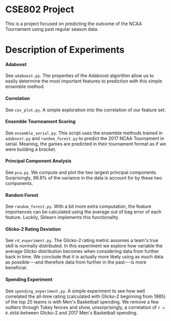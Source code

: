 # CSE802 Project

This is a project focused on predicting the outcome of the NCAA Tournament using past regular season data.

# Description of Experiments

#### Adaboost

See `adaboost.py`. The properties of the Adaboost algorithm allow us to easily determine the most
important features to prediction with this simple ensemble method. 

#### Correlation

See `cov_plot.py`. A simple exploration into the correlation of our feature set.

#### Ensemble Tournnament Scoring

See `ensemble_serial.py`. This script uses the ensemble methods trained in `adaboost.py` and
`random_forest.py` to predict the 2017 NCAA Tournament in serial. Meaning, the games are predicted
in their tournament format as if we were building a bracket.

#### Principal Component Analysis

See `pca.py`. We compute and plot the two largest principal components.
Surprisingly, 99.8% of the variance in the data is account for by these two components.

#### Random Forest

See `random_forest.py`. With a bit more extra computation, the feature importances
can be calculated using the average out of bag error of each feature. Luckily, 
Sklearn implements this functionality.

#### Glicko-2 Rating Deviation

See `rd_experiment.py`. The Glicko-2 rating metric assumes a team's true skill is normally distributed.
In this experiment we explore how variable the average Glicko distribution becomes when considering 
data from further back in time. We conclude that it is actually more likely using as much data as 
possible---and therefore data from further in the past---is more beneficial. 

#### Spending Experiment

See `spending_experiment.py`. A simple experiment to see how well correlated the
all-time rating (calculated with Glicko-2 beginning from 1985) of the top 25 
teams is with Men's Basketball spending. We remove a few outliers through Tukey fences and show, unsurprisingly, 
a correlation of `r = 0.6058` between Glicko-2 and 2017 Men's Basketball spending.
